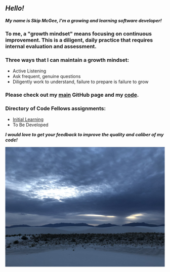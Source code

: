 
## *Hello!*

***My name is Skip McGee, I'm a growing and learning software developer!***

### To me, a "growth mindset" means focusing on continuous improvement. This is a diligent, daily practice that requires internal evaluation and assessment.
### Three ways that I can maintain a growth mindset:
  - Active Listening
  - Ask frequent, genuine questions
  - Diligently work to understand, failure to prepare is failure to grow

### Please check out my [main](https://skipmcgee.github.io) GitHub page and my [code](https://github.com/skipmcgee).

### Directory of Code Fellows assignments:
  - [Initial Learning](https://github.com/skipmcgee/skipmcgee.github.io/blob/main/reading-notes/initial_learning.md)
  - To Be Developed
  

***I would love to get your feedback to improve the quality and caliber of my code!***

![White Sands, New Mexico](/images/whitesands.jpg)
